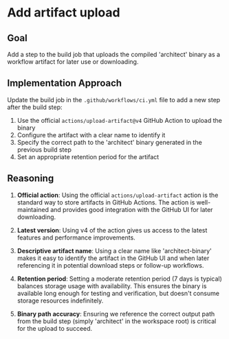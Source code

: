 # Add artifact upload

## Goal
Add a step to the build job that uploads the compiled 'architect' binary as a workflow artifact for later use or downloading.

## Implementation Approach
Update the build job in the `.github/workflows/ci.yml` file to add a new step after the build step:

1. Use the official `actions/upload-artifact@v4` GitHub Action to upload the binary
2. Configure the artifact with a clear name to identify it
3. Specify the correct path to the 'architect' binary generated in the previous build step
4. Set an appropriate retention period for the artifact

## Reasoning

1. **Official action**: Using the official `actions/upload-artifact` action is the standard way to store artifacts in GitHub Actions. The action is well-maintained and provides good integration with the GitHub UI for later downloading.

2. **Latest version**: Using v4 of the action gives us access to the latest features and performance improvements.

3. **Descriptive artifact name**: Using a clear name like 'architect-binary' makes it easy to identify the artifact in the GitHub UI and when later referencing it in potential download steps or follow-up workflows.

4. **Retention period**: Setting a moderate retention period (7 days is typical) balances storage usage with availability. This ensures the binary is available long enough for testing and verification, but doesn't consume storage resources indefinitely.

5. **Binary path accuracy**: Ensuring we reference the correct output path from the build step (simply 'architect' in the workspace root) is critical for the upload to succeed.